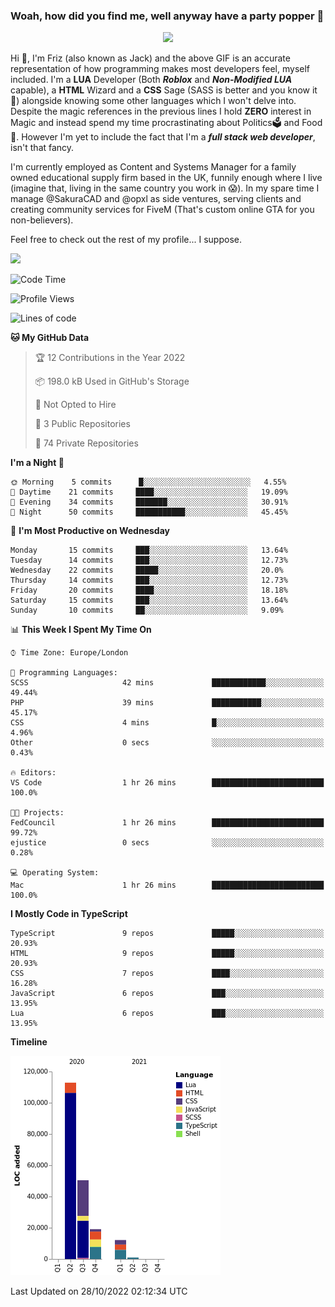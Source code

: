 ### Woah, how did you find me, well anyway have a party popper 🎉

<p align="center">
  <img  src="https://66.media.tumblr.com/d2766024a15e8c140bf20f314664eed2/d1615166bf58615c-d8/s400x600/aabc473a64edc43599d5345fd1e9e792d66ecc48.gifv">
</p>

Hi :wave:, I'm Friz (also known as Jack) and the above GIF is an accurate representation of how programming makes most developers feel, myself included. I'm a **LUA** Developer (Both ***Roblox*** and ***Non-Modified LUA*** capable), a **HTML** Wizard and a **CSS** Sage (SASS is better and you know it :pray:) alongside knowing some other languages which I won't delve into. Despite the magic references in the previous lines I hold **ZERO** interest in Magic and instead spend my time procrastinating about Politics🗳️ and Food🍔. However I'm yet to include the fact that I'm a ***full stack web developer***, isn't that fancy.

I'm currently employed as Content and Systems Manager for a family owned educational supply firm based in the UK, funnily enough where I live (imagine that, living in the same country you work in 😱). In my spare time I manage @SakuraCAD and @opxl as side ventures, serving clients and creating community services for FiveM (That's custom online GTA for you non-believers).

Feel free to check out the rest of my profile... I suppose.

<a href="https://github.com/anuraghazra/github-readme-stats">
  <img  src="https://github-readme-stats.vercel.app/api?username=JackOPXL&count_private=true&show_icons=true&theme=tokyonight" />
</a>



<!--START_SECTION:waka-->
![Code Time](http://img.shields.io/badge/Code%20Time-585%20hrs%2042%20mins-blue)

![Profile Views](http://img.shields.io/badge/Profile%20Views-0-blue)

![Lines of code](https://img.shields.io/badge/From%20Hello%20World%20I%27ve%20Written-219%20Thousand%20lines%20of%20code-blue)

**🐱 My GitHub Data** 

> 🏆 12 Contributions in the Year 2022
 > 
> 📦 198.0 kB Used in GitHub's Storage 
 > 
> 🚫 Not Opted to Hire
 > 
> 📜 3 Public Repositories 
 > 
> 🔑 74 Private Repositories  
 > 
**I'm a Night 🦉** 

```text
🌞 Morning    5 commits      █░░░░░░░░░░░░░░░░░░░░░░░░   4.55% 
🌆 Daytime    21 commits     ████░░░░░░░░░░░░░░░░░░░░░   19.09% 
🌃 Evening    34 commits     ███████░░░░░░░░░░░░░░░░░░   30.91% 
🌙 Night      50 commits     ███████████░░░░░░░░░░░░░░   45.45%

```
📅 **I'm Most Productive on Wednesday** 

```text
Monday       15 commits     ███░░░░░░░░░░░░░░░░░░░░░░   13.64% 
Tuesday      14 commits     ███░░░░░░░░░░░░░░░░░░░░░░   12.73% 
Wednesday    22 commits     █████░░░░░░░░░░░░░░░░░░░░   20.0% 
Thursday     14 commits     ███░░░░░░░░░░░░░░░░░░░░░░   12.73% 
Friday       20 commits     ████░░░░░░░░░░░░░░░░░░░░░   18.18% 
Saturday     15 commits     ███░░░░░░░░░░░░░░░░░░░░░░   13.64% 
Sunday       10 commits     ██░░░░░░░░░░░░░░░░░░░░░░░   9.09%

```


📊 **This Week I Spent My Time On** 

```text
⌚︎ Time Zone: Europe/London

💬 Programming Languages: 
SCSS                     42 mins             ████████████░░░░░░░░░░░░░   49.44% 
PHP                      39 mins             ███████████░░░░░░░░░░░░░░   45.17% 
CSS                      4 mins              █░░░░░░░░░░░░░░░░░░░░░░░░   4.96% 
Other                    0 secs              ░░░░░░░░░░░░░░░░░░░░░░░░░   0.43%

🔥 Editors: 
VS Code                  1 hr 26 mins        █████████████████████████   100.0%

🐱‍💻 Projects: 
FedCouncil               1 hr 26 mins        █████████████████████████   99.72% 
ejustice                 0 secs              ░░░░░░░░░░░░░░░░░░░░░░░░░   0.28%

💻 Operating System: 
Mac                      1 hr 26 mins        █████████████████████████   100.0%

```

**I Mostly Code in TypeScript** 

```text
TypeScript               9 repos             █████░░░░░░░░░░░░░░░░░░░░   20.93% 
HTML                     9 repos             █████░░░░░░░░░░░░░░░░░░░░   20.93% 
CSS                      7 repos             ████░░░░░░░░░░░░░░░░░░░░░   16.28% 
JavaScript               6 repos             ███░░░░░░░░░░░░░░░░░░░░░░   13.95% 
Lua                      6 repos             ███░░░░░░░░░░░░░░░░░░░░░░   13.95%

```


**Timeline**

![Chart not found](https://raw.githubusercontent.com/JackOPXL/JackOPXL/master/charts/bar_graph.png) 


 Last Updated on 28/10/2022 02:12:34 UTC
<!--END_SECTION:waka-->

